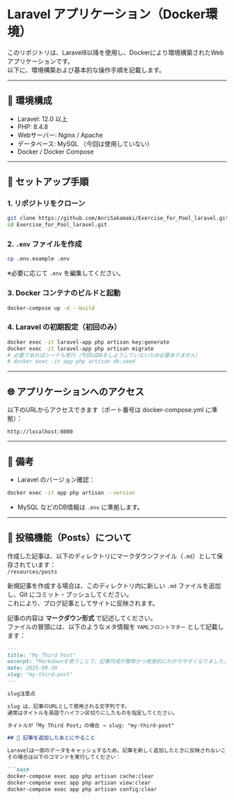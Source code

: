 # Laravel アプリケーション（Docker環境）

このリポジトリは、Laravel8以降を使用し、Dockerにより環境構築されたWebアプリケーションです。  
以下に、環境構築および基本的な操作手順を記載します。

---

## 🔧 環境構成

- Laravel: 12.0 以上
- PHP: 8.4.8
- Webサーバー: Nginx / Apache
- データベース: MySQL （今回は使用していない）
- Docker / Docker Compose

---

## 🚀 セットアップ手順

### 1. リポジトリをクローン

```bash
git clone https://github.com/AnriSakamaki/Exercise_for_Pool_laravel.git
cd Exercise_for_Pool_laravel.git
```

### 2. `.env` ファイルを作成

```bash
cp .env.example .env
```

※必要に応じて `.env` を編集してください。

### 3. Docker コンテナのビルドと起動

```bash
docker-compose up -d --build
```

### 4. Laravel の初期設定（初回のみ）

```bash
docker exec -it laravel-app php artisan key:generate
docker exec -it laravel-app php artisan migrate
# 必要であればシードも実行（今回はDBをしようしていないため必要ありません）
# docker exec -it app php artisan db:seed
```

---

## 🌐 アプリケーションへのアクセス

以下のURLからアクセスできます（ポート番号は docker-compose.yml に準拠）：

```
http://localhost:8000
```

---

## 📄 備考

- Laravel のバージョン確認：
```bash
docker exec -it app php artisan --version
```

- MySQL などのDB情報は `.env` に準拠します。

---

## 📝 投稿機能（Posts）について

作成した記事は、以下のディレクトリにマークダウンファイル（`.md`）として保存されています：  
`/resources/posts`

新規記事を作成する場合は、このディレクトリ内に新しい `.md` ファイルを追加し、Git にコミット・プッシュしてください。  
これにより、ブログ記事としてサイトに反映されます。

記事の内容は **マークダウン形式** で記述してください。  
ファイルの冒頭には、以下のようなメタ情報を `YAMLフロントマター` として記載します：

```md
---
title: "My Third Post"
excerpt: "Markdownを使うことで、記事作成が簡単かつ視覚的にわかりやすくなりました。HTMLに比べて可読性が高いのが魅力です。"
date: 2025-09-30
slug: "my-third-post"
---

slug注意点

slug は、記事のURLとして使用される文字列です。
通常はタイトルを英語でハイフン区切りにしたものを指定してください。

タイトルが「My Third Post」の場合 → slug: "my-third-post"

## 🔁 記事を追加したあとにやること

Laravelは一部のデータをキャッシュするため、記事を新しく追加したときに反映されないことがあります。  
その場合は以下のコマンドを実行してください：

```bash
docker-compose exec app php artisan cache:clear
docker-compose exec app php artisan view:clear
docker-compose exec app php artisan config:clear
